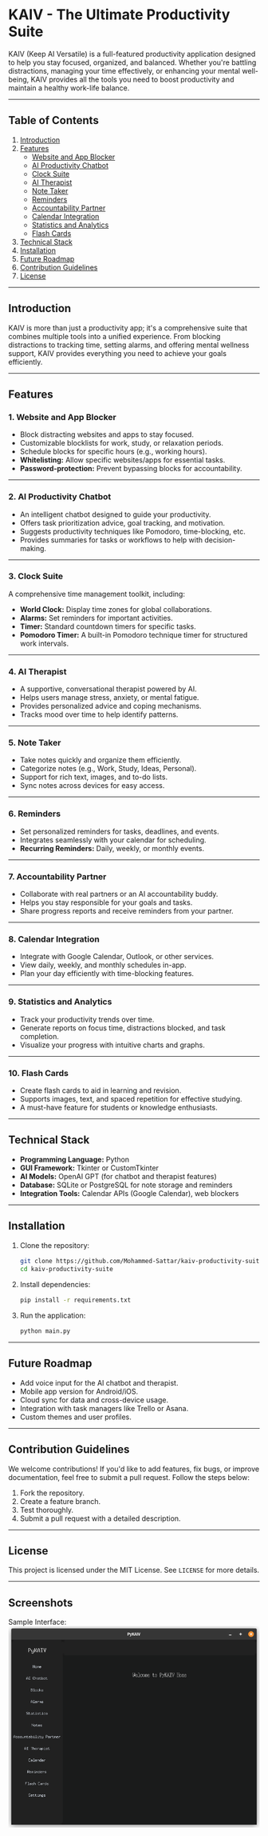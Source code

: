 # **KAIV - The Ultimate Productivity Suite**

KAIV (Keep AI Versatile) is a full-featured productivity application designed to help you stay focused, organized, and balanced. Whether you're battling distractions, managing your time effectively, or enhancing your mental well-being, KAIV provides all the tools you need to boost productivity and maintain a healthy work-life balance.

---

## **Table of Contents**
1. [Introduction](#introduction)
2. [Features](#features)
   - [Website and App Blocker](#website-and-app-blocker)
   - [AI Productivity Chatbot](#ai-productivity-chatbot)
   - [Clock Suite](#clock-suite)
   - [AI Therapist](#ai-therapist)
   - [Note Taker](#note-taker)
   - [Reminders](#reminders)
   - [Accountability Partner](#accountability-partner)
   - [Calendar Integration](#calendar-integration)
   - [Statistics and Analytics](#statistics-and-analytics)
   - [Flash Cards](#flash-cards)
3. [Technical Stack](#technical-stack)
4. [Installation](#installation)
5. [Future Roadmap](#future-roadmap)
6. [Contribution Guidelines](#contribution-guidelines)
7. [License](#license)

---

## **Introduction**

KAIV is more than just a productivity app; it's a comprehensive suite that combines multiple tools into a unified experience. From blocking distractions to tracking time, setting alarms, and offering mental wellness support, KAIV provides everything you need to achieve your goals efficiently.

---

## **Features**

### **1. Website and App Blocker**
- Block distracting websites and apps to stay focused.
- Customizable blocklists for work, study, or relaxation periods.
- Schedule blocks for specific hours (e.g., working hours).
- **Whitelisting:** Allow specific websites/apps for essential tasks.
- **Password-protection:** Prevent bypassing blocks for accountability.

---

### **2. AI Productivity Chatbot**
- An intelligent chatbot designed to guide your productivity.
- Offers task prioritization advice, goal tracking, and motivation.
- Suggests productivity techniques like Pomodoro, time-blocking, etc.
- Provides summaries for tasks or workflows to help with decision-making.

---

### **3. Clock Suite**
A comprehensive time management toolkit, including:
- **World Clock:** Display time zones for global collaborations.
- **Alarms:** Set reminders for important activities.
- **Timer:** Standard countdown timers for specific tasks.
- **Pomodoro Timer:** A built-in Pomodoro technique timer for structured work intervals.

---

### **4. AI Therapist**
- A supportive, conversational therapist powered by AI.
- Helps users manage stress, anxiety, or mental fatigue.
- Provides personalized advice and coping mechanisms.
- Tracks mood over time to help identify patterns.

---

### **5. Note Taker**
- Take notes quickly and organize them efficiently.
- Categorize notes (e.g., Work, Study, Ideas, Personal).
- Support for rich text, images, and to-do lists.
- Sync notes across devices for easy access.

---

### **6. Reminders**
- Set personalized reminders for tasks, deadlines, and events.
- Integrates seamlessly with your calendar for scheduling.
- **Recurring Reminders:** Daily, weekly, or monthly events.

---

### **7. Accountability Partner**
- Collaborate with real partners or an AI accountability buddy.
- Helps you stay responsible for your goals and tasks.
- Share progress reports and receive reminders from your partner.

---

### **8. Calendar Integration**
- Integrate with Google Calendar, Outlook, or other services.
- View daily, weekly, and monthly schedules in-app.
- Plan your day efficiently with time-blocking features.

---

### **9. Statistics and Analytics**
- Track your productivity trends over time.
- Generate reports on focus time, distractions blocked, and task completion.
- Visualize your progress with intuitive charts and graphs.

---

### **10. Flash Cards**
- Create flash cards to aid in learning and revision.
- Supports images, text, and spaced repetition for effective studying.
- A must-have feature for students or knowledge enthusiasts.

---

## **Technical Stack**
- **Programming Language:** Python
- **GUI Framework:** Tkinter or CustomTkinter
- **AI Models:** OpenAI GPT (for chatbot and therapist features)
- **Database:** SQLite or PostgreSQL for note storage and reminders
- **Integration Tools:** Calendar APIs (Google Calendar), web blockers

---

## **Installation**
1. Clone the repository:
   ```bash
   git clone https://github.com/Mohammed-Sattar/kaiv-productivity-suite.git
   cd kaiv-productivity-suite
   ```
2. Install dependencies:
   ```bash
   pip install -r requirements.txt
   ```
3. Run the application:
   ```bash
   python main.py
   ```

---

## **Future Roadmap**
- Add voice input for the AI chatbot and therapist.
- Mobile app version for Android/iOS.
- Cloud sync for data and cross-device usage.
- Integration with task managers like Trello or Asana.
- Custom themes and user profiles.

---

## **Contribution Guidelines**
We welcome contributions! If you'd like to add features, fix bugs, or improve documentation, feel free to submit a pull request. Follow the steps below:
1. Fork the repository.
2. Create a feature branch.
3. Test thoroughly.
4. Submit a pull request with a detailed description.

---

## **License**
This project is licensed under the MIT License. See `LICENSE` for more details.

---

## **Screenshots**

Sample Interface:  
![KAIV Home Interface](kaiv_interface.png)
